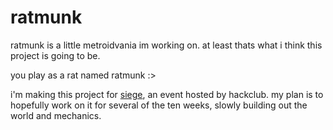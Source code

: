 # ratmunk

ratmunk is a little metroidvania im working on. at least thats what i think this project is going to be.

you play as a rat named ratmunk :>

i'm making this project for [siege](https://siege.hackclub.com), an event hosted by hackclub. my plan is to hopefully work on it for several of the ten weeks, slowly building out the world and mechanics.
